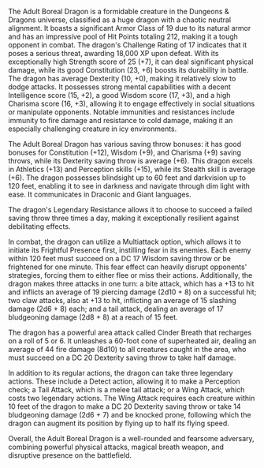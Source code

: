 The Adult Boreal Dragon is a formidable creature in the Dungeons & Dragons universe, classified as a huge dragon with a chaotic neutral alignment. It boasts a significant Armor Class of 19 due to its natural armor and has an impressive pool of Hit Points totaling 212, making it a tough opponent in combat. The dragon's Challenge Rating of 17 indicates that it poses a serious threat, awarding 18,000 XP upon defeat. With its exceptionally high Strength score of 25 (+7), it can deal significant physical damage, while its good Constitution (23, +6) boosts its durability in battle. The dragon has average Dexterity (10, +0), making it relatively slow to dodge attacks. It possesses strong mental capabilities with a decent Intelligence score (15, +2), a good Wisdom score (17, +3), and a high Charisma score (16, +3), allowing it to engage effectively in social situations or manipulate opponents. Notable immunities and resistances include immunity to fire damage and resistance to cold damage, making it an especially challenging creature in icy environments.

The Adult Boreal Dragon has various saving throw bonuses: it has good bonuses for Constitution (+12), Wisdom (+9), and Charisma (+9) saving throws, while its Dexterity saving throw is average (+6). This dragon excels in Athletics (+13) and Perception skills (+15), while its Stealth skill is average (+6). The dragon possesses blindsight up to 60 feet and darkvision up to 120 feet, enabling it to see in darkness and navigate through dim light with ease. It communicates in Draconic and Giant languages.

The dragon's Legendary Resistance allows it to choose to succeed a failed saving throw three times a day, making it exceptionally resilient against debilitating effects. 

In combat, the dragon can utilize a Multiattack option, which allows it to initiate its Frightful Presence first, instilling fear in its enemies. Each enemy within 120 feet must succeed on a DC 17 Wisdom saving throw or be frightened for one minute. This fear effect can heavily disrupt opponents' strategies, forcing them to either flee or miss their actions. Additionally, the dragon makes three attacks in one turn: a bite attack, which has a +13 to hit and inflicts an average of 19 piercing damage (2d10 + 8) on a successful hit; two claw attacks, also at +13 to hit, inflicting an average of 15 slashing damage (2d6 + 8) each; and a tail attack, dealing an average of 17 bludgeoning damage (2d8 + 8) at a reach of 15 feet.

The dragon has a powerful area attack called Cinder Breath that recharges on a roll of 5 or 6. It unleashes a 60-foot cone of superheated air, dealing an average of 44 fire damage (8d10) to all creatures caught in the area, who must succeed on a DC 20 Dexterity saving throw to take half damage. 

In addition to its regular actions, the dragon can take three legendary actions. These include a Detect action, allowing it to make a Perception check; a Tail Attack, which is a melee tail attack; or a Wing Attack, which costs two legendary actions. The Wing Attack requires each creature within 10 feet of the dragon to make a DC 20 Dexterity saving throw or take 14 bludgeoning damage (2d6 + 7) and be knocked prone, following which the dragon can augment its position by flying up to half its flying speed. 

Overall, the Adult Boreal Dragon is a well-rounded and fearsome adversary, combining powerful physical attacks, magical breath weapon, and disruptive presence on the battlefield.